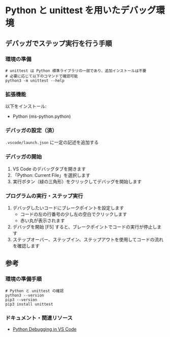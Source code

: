 # Python と unittest を用いたデバッグ環境

## デバッガでステップ実行を行う手順

### 環境の準備

```shell
# unittest は Python 標準ライブラリの一部であり、追加インストールは不要
# 必要に応じて以下のコマンドで確認可能
python3 -m unittest --help
```

### 拡張機能

以下をインストール:

- Python (ms-python.python)

### デバッガの設定（済）

`.vscode/launch.json` に一定の記述を追加する

### デバッガの開始

1. VS Code のデバッグタブを開きます
2. 「Python: Current File」を選択します
3. 実行ボタン（緑の三角形）をクリックしてデバッグを開始します

### プログラムの実行・ステップ実行

1. デバッグしたいコードにブレークポイントを設定します
    - コードの左の行番号の少し左の空白でクリックします
    - 赤い丸が表示されます
2. デバッグを開始 [F5] すると、ブレークポイントでコードの実行が停止します
3. ステップオーバー、ステップイン、ステップアウトを使用してコードの流れを確認します

## 参考

### 環境の準備手順

```shell
# Python と unittest の確認
python3 --version
pip3 --version
pip3 install unittest
```

### ドキュメント・関連リソース

- [Python Debugging in VS Code](https://code.visualstudio.com/docs/python/debugging)
